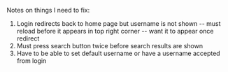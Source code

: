 Notes on things I need to fix: 
1. Login redirects back to home page but username is not shown -- must reload before it appears in top right corner -- want it to appear once redirect 
2. Must press search button twice before search results are shown 
3. Have to be able to set default username or have a username accepted from login 
